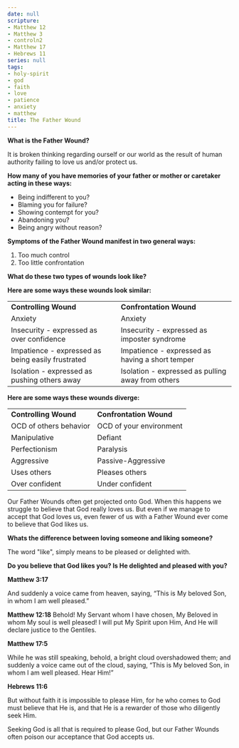 ```yaml
---
date: null
scripture:
- Matthew 12
- Matthew 3
- controln2
- Matthew 17
- Hebrews 11
series: null
tags:
- holy-spirit
- god
- faith
- love
- patience
- anxiety
- matthew
title: The Father Wound
---
```



**What is the Father Wound?**

It is broken thinking regarding ourself or our world as the result of human authority failing to love us and/or protect us.

**How many of you have memories of your father or mother or caretaker acting in these ways:**

- Being indifferent to you?
- Blaming you for failure?
- Showing contempt for you?
- Abandoning you?
- Being angry without reason?

**Symptoms of the Father Wound manifest in two general ways:**
1. Too much control
2. Too little confrontation

**What do these two types of wounds look like?**

**Here are some ways these wounds look similar:**

|     |     |
| --- | --- |
| **Controlling Wound** | **Confrontation Wound** |
| Anxiety | Anxiety |
| Insecurity - expressed as over confidence | Insecurity - expressed as imposter syndrome |
| Impatience - expressed as being easily frustrated | Impatience - expressed as having a short temper |
| Isolation - expressed as pushing others away | Isolation - expressed as pulling away from others |

**Here are some ways these wounds diverge:**

|     |     |
| --- | --- |
| **Controlling Wound** | **Confrontation Wound** |
| OCD of others behavior | OCD of your environment |
| Manipulative | Defiant |
| Perfectionism | Paralysis |
| Aggressive | Passive-Aggressive |
| Uses others | Pleases others |
| Over confident | Under confident |

Our Father Wounds often get projected onto God. When this happens we struggle to believe that God really loves us. But even if we manage to accept that God loves us, even fewer of us with a Father Wound ever come to believe that God likes us.

**Whats the difference between loving someone and liking someone?**

The word "like", simply means to be pleased or delighted with.

**Do you believe that God likes you? Is He delighted and pleased with you?**

**Matthew 3:17**

And suddenly a voice came from heaven, saying, “This is My beloved Son, in whom I am well pleased.”

**Matthew 12:18**
Behold! My Servant whom I have chosen,
My Beloved in whom My soul is well pleased!
I will put My Spirit upon Him,
And He will declare justice to the Gentiles.

**Matthew 17:5**

While he was still speaking, behold, a bright cloud overshadowed them; and suddenly a voice came out of the cloud, saying, “This is My beloved Son, in whom I am well pleased. Hear Him!”

**Hebrews 11:6**

But without faith it is impossible to please Him, for he who comes to God must believe that He is, and that He is a rewarder of those who diligently seek Him.

Seeking God is all that is required to please God, but our Father Wounds often poison our acceptance that God accepts us.